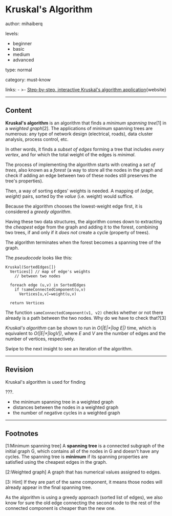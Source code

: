 # Kruskal's Algorithm
author: mihaiberq

levels:

  - beginner
  - basic
  - medium
  - advanced

type: normal

category: must-know

links:
    - >-
        [Step-by-step, interactive Kruskal's algorithm application](https://www-m9.ma.tum.de/graph-algorithms/mst-kruskal/index_en.html){website}

---
## Content

**Kruskal's algorithm** is an algorithm that finds a *minimum spanning tree*[1] in a *weighted graph*[2]. The applications of minimum spanning trees are numerous: any type of network design (electrical, roads), data cluster analysis, process control, etc.

In other words, it finds a *subset of edges* forming a tree that includes *every vertex*, and for which the total weight of the edges is *minimal*.

The process of implementing the algorithm starts with creating a *set of trees*, also known as a *forest* (a way to store all the nodes in the graph and check if adding an edge between two of these nodes still preserves the tree's properties).

Then, a way of sorting edges' weights is needed. A mapping of *(edge, weight)* pairs, sorted by the *value* (i.e. weight) would suffice.

Because the algorithm chooses the lowest-weight edge first, it is considered a *greedy algorithm*.

Having these two data structures, the algorithm comes down to extracting the *cheapest* edge from the graph and adding it to the forest, combining two trees, if and only if it *does not* create a cycle (property of trees).

The algorithm terminates when the forest becomes a spanning tree of the graph.

The *pseudocode* looks like this:
```text
Kruskal(SortedEdges[])
  Vertices[] // map of edge's weights
    // between two nodes

  foreach edge (u,v) in SortedEdges
    if !sameConnectedComponent(u,v)
      Vertices[u,v]←weight(u,v)

  return Vertices
```
The function `sameConnectedComponent(v1, v2)` checks whether or not there already is a path between the two nodes. Why do we have to check that?[3]

*Kruskal's algorithm* can be shown to run in *O(|E|×|log E|)* time, which is equivalent to *O(|E|×|logV|)*, where *E* and *V* are the number of edges and the number of vertices, respectively.

Swipe to the next insight to see an iteration of the algorithm.

---
## Revision

Kruskal's algorithm is used for finding

???.
* the minimum spanning tree in a weighted graph
* distances between the nodes in a weighted graph
* the number of negative cycles in a weighted graph

---
## Footnotes

[1:Minimum spanning tree]
A **spanning tree** is a connected subgraph of the initial graph G, which contains all of the nodes in G and doesn't have any cycles. The spanning tree is **minimum** if its spanning properties are satisfied using the cheapest edges in the graph.

[2:Weighted graph]
A graph that has numerical values assigned to edges.

[3: Hint]
If they are part of the same component, it means those nodes will already appear in the final spanning tree.

As the algorithm is using a greedy approach (sorted list of edges), we also know for sure the old edge connecting the second node to the rest of the connected component is cheaper than the new one.
